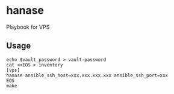 # hanase

Playbook for VPS

## Usage

```
echo $vault_password > vault-password
cat <<EOS > inventory
[vps]
hanase ansible_ssh_host=xxx.xxx.xxx.xxx ansible_ssh_port=xxx
EOS
make
```
